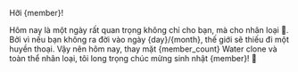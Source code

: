 Hỡi {member}!

Hôm nay là một ngày rất quan trọng không chỉ cho bạn, mà cho nhân loại :triumph:.
Bởi vì nếu bạn không ra đời vào ngày {day}/{month}, thế giới sẽ thiếu đi một huyền thoại.
Vậy nên hôm nay, thay mặt {member_count} Water clone và toàn thể nhân loại, tôi long trọng chúc mừng sinh nhật {member}! :birthday:
